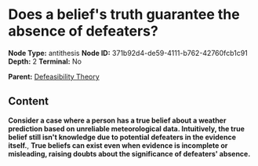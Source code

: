 # Does a belief's truth guarantee the absence of defeaters?

**Node Type:** antithesis
**Node ID:** 371b92d4-de59-4111-b762-42760fcb1c91
**Depth:** 2
**Terminal:** No

**Parent:** [Defeasibility Theory](defeasibility-theory.md)

## Content

**Consider a case where a person has a true belief about a weather prediction based on unreliable meteorological data. Intuitively, the true belief still isn't knowledge due to potential defeaters in the evidence itself.**, **True beliefs can exist even when evidence is incomplete or misleading, raising doubts about the significance of defeaters' absence.**
